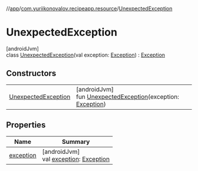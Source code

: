 //[app](../../../index.md)/[com.yuriikonovalov.recipeapp.resource](../index.md)/[UnexpectedException](index.md)

# UnexpectedException

[androidJvm]\
class [UnexpectedException](index.md)(val exception: [Exception](https://kotlinlang.org/api/latest/jvm/stdlib/kotlin/-exception/index.html)) : [Exception](https://developer.android.com/reference/kotlin/java/lang/Exception.html)

## Constructors

| | |
|---|---|
| [UnexpectedException](-unexpected-exception.md) | [androidJvm]<br>fun [UnexpectedException](-unexpected-exception.md)(exception: [Exception](https://kotlinlang.org/api/latest/jvm/stdlib/kotlin/-exception/index.html)) |

## Properties

| Name | Summary |
|---|---|
| [exception](exception.md) | [androidJvm]<br>val [exception](exception.md): [Exception](https://kotlinlang.org/api/latest/jvm/stdlib/kotlin/-exception/index.html) |

